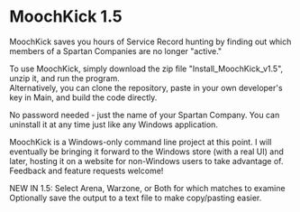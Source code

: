 # MoochKick 1.5
MoochKick saves you hours of Service Record hunting by finding out which members of a Spartan Companies are no longer "active."

To use MoochKick, simply download the zip file "Install_MoochKick_v1.5", unzip it, and run the program.  
Alternatively, you can clone the repository, paste in your own developer's key in Main, and build the code directly.

No password needed - just the name of your Spartan Company.  You can uninstall it at any time just like any Windows application.

MoochKick is a Windows-only command line project at this point.  I will eventually be bringing it forward to the Windows store (with a real UI) and later, hosting it on a website for non-Windows users to take advantage of.  Feedback and feature requests welcome!

NEW IN 1.5:
  Select Arena, Warzone, or Both for which matches to examine
  Optionally save the output to a text file to make copy/pasting easier.
